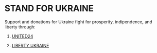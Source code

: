 STAND FOR UKRAINE
==

Support and donations for Ukraine fight for prosperity, indipendence, and liberty through:

1) [UNITED24](https://u24.gov.ua/)

2) [LIBERTY UKRAINE](https://www.libertyukraine.org/)
